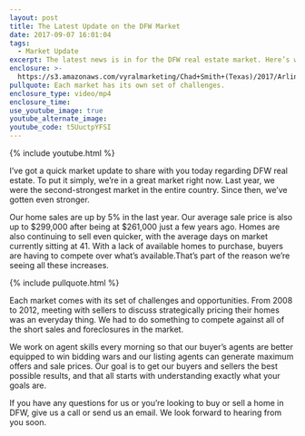 ```yaml
---
layout: post
title: The Latest Update on the DFW Market
date: 2017-09-07 16:01:04
tags:
  - Market Update
excerpt: The latest news is in for the DFW real estate market. Here’s what it says.
enclosure: >-
  https://s3.amazonaws.com/vyralmarketing/Chad+Smith+(Texas)/2017/Arlington+Real+Estate+Agent-+Market+Update.mp4
pullquote: Each market has its own set of challenges.
enclosure_type: video/mp4
enclosure_time:
use_youtube_image: true
youtube_alternate_image:
youtube_code: t5UuctpYFSI
---
```



{% include youtube.html %}

I’ve got a quick market update to share with you today regarding DFW real estate. To put it simply, we’re in a great market right now. Last year, we were the second-strongest market in the entire country. Since then, we’ve gotten even stronger.

Our home sales are up by 5% in the last year. Our average sale price is also up to $299,000 after being at $261,000 just a few years ago. Homes are also continuing to sell even quicker, with the average days on market currently sitting at 41. With a lack of available homes to purchase, buyers are having to compete over what’s available.That’s part of the reason we’re seeing all these increases.

{% include pullquote.html %}

Each market comes with its set of challenges and opportunities. From 2008 to 2012, meeting with sellers to discuss strategically pricing their homes was an everyday thing. We had to do something to compete against all of the short sales and foreclosures in the market.

We work on agent skills every morning so that our buyer’s agents are better equipped to win bidding wars and our listing agents can generate maximum offers and sale prices. Our goal is to get our buyers and sellers the best possible results, and that all starts with understanding exactly what your goals are.

If you have any questions for us or you’re looking to buy or sell a home in DFW, give us a call or send us an email. We look forward to hearing from you soon.